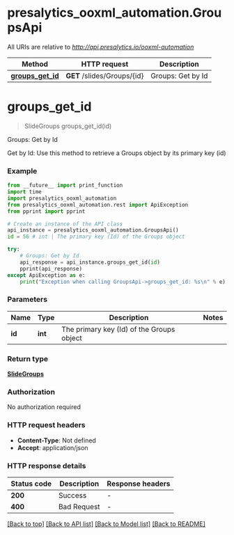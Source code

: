 # presalytics_ooxml_automation.GroupsApi

All URIs are relative to *http://api.presalytics.io/ooxml-automation*

Method | HTTP request | Description
------------- | ------------- | -------------
[**groups_get_id**](GroupsApi.md#groups_get_id) | **GET** /slides/Groups/{id} | Groups: Get by Id


# **groups_get_id**
> SlideGroups groups_get_id(id)

Groups: Get by Id

Get by Id: Use this method to retrieve a Groups object by its primary key (id)

### Example

```python
from __future__ import print_function
import time
import presalytics_ooxml_automation
from presalytics_ooxml_automation.rest import ApiException
from pprint import pprint

# Create an instance of the API class
api_instance = presalytics_ooxml_automation.GroupsApi()
id = 56 # int | The primary key (Id) of the Groups object

try:
    # Groups: Get by Id
    api_response = api_instance.groups_get_id(id)
    pprint(api_response)
except ApiException as e:
    print("Exception when calling GroupsApi->groups_get_id: %s\n" % e)
```

### Parameters

Name | Type | Description  | Notes
------------- | ------------- | ------------- | -------------
 **id** | **int**| The primary key (Id) of the Groups object | 

### Return type

[**SlideGroups**](SlideGroups.md)

### Authorization

No authorization required

### HTTP request headers

 - **Content-Type**: Not defined
 - **Accept**: application/json

### HTTP response details
| Status code | Description | Response headers |
|-------------|-------------|------------------|
**200** | Success |  -  |
**400** | Bad Request |  -  |

[[Back to top]](#) [[Back to API list]](../README.md#documentation-for-api-endpoints) [[Back to Model list]](../README.md#documentation-for-models) [[Back to README]](../README.md)

